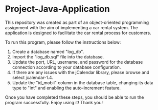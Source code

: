 # Project-Java-Application
This repository was created as part of an object-oriented programming assignment with the aim of implementing a car rental system. The application is designed to facilitate the car rental process for customers.


To run this program, please follow the instructions below:

1. Create a database named "log_db".
2. Import the "log_db.sql" file into the database.
3. Update the port, URL, username, and password for the database connection according to your database configuration.
4. If there are any issues with the jCalendar library, please browse and select jcalendar-1.4.
5. Update the "id_mobil" column in the database table, changing its data type to "int" and enabling the auto-increment feature.

Once you have completed these steps, you should be able to run the program successfully. Enjoy using it! Thank you!
